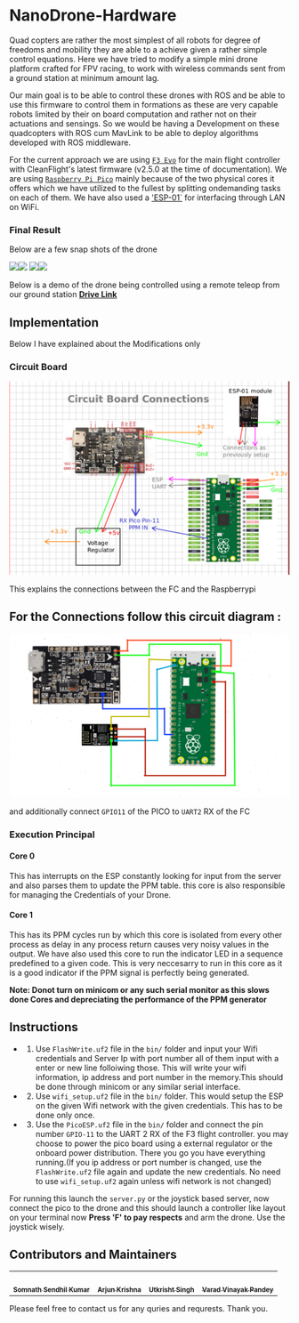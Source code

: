 # NanoDrone-Hardware
Quad copters are rather the most simplest of all robots for degree of freedoms and mobility they are able to a achieve given a rather simple control equations.
Here we have tried to modify a simple mini drone platform crafted for FPV racing, to work with wireless commands sent from a ground station at minimum amount lag.

Our main goal is to be able to control these drones with ROS and be able to use this firmware to control them in formations as these are very capable robots limited by their on board computation and rather not on their actuations and sensings. So we would be having a Development on these quadcopters with ROS cum MavLink to be able to deploy algorithms developed with ROS middleware.

For the current approach we are using [`F3 Evo`](https://robu.in/product/f3-evo-v2-0-flight-control/) for the main flight controller with CleanFlight's latest firmware (v2.5.0 at the time of documentation). We are using [`Raspberry Pi Pico`](https://robu.in/product/raspberry-pi-pico/) mainly because of the two physical cores it offers which we have utilized to the fullest by splitting ondemanding tasks on each of them. We have also used a ['ESP-01`](https://robu.in/product/esp-01-esp8266-serial-wifi-wireless-transceiver-module/) for interfacing through LAN on WiFi.

### Final Result

Below are a few snap shots of the drone

<img src="media/drone_front_closeup.jpg" width="50%"/><img src="media/drone_sideways.jpg" width="50%"/>
<img src="media/drone_top.jpg" width="50%"/><img src="media/drone_pico_circuit.jpg" width="50%"/>


Below is a demo of the drone being controlled using a remote teleop from our ground station [**Drive Link**](https://drive.google.com/file/d/1SyTdQoA_HoSc0vJoVNXdMnX6LYcKFTU4/view?usp=sharing)

## Implementation
Below I have explained about the Modifications only
### Circuit Board

![](media/circuit.png)

This explains the connections between the FC and the Raspberrypi

## For the Connections follow this circuit diagram :
![](media/esp_raspi.png)


and additionally connect `GPIO11` of the PICO to `UART2` RX of the FC

### Execution Principal

#### Core 0
This has interrupts on the ESP constantly looking for input from the server and also parses them to update the PPM table. this core is also responsible for managing the Credentials of your Drone.

#### Core 1
This has its PPM cycles run by which this core is isolated from every other process as delay in any process return causes very noisy values in the output. We have also used this core to run the indicator LED in a sequence predefined to a given code. This is very neccesarry to run in this core as it is a good indicator if the PPM signal is perfectly being generated.

**Note: Donot turn on minicom or any such serial monitor as this slows done Cores and depreciating the performance of the PPM generator**

## Instructions

- 1. Use `FlashWrite.uf2` file in the `bin/` folder and input your Wifi credentials and Server Ip with port number all of them input with a enter or new line folloiwing those. This will write your wifi information, ip address and port number in the memory.This should be done through minicom or any similar serial interface.

- 2. Use `wifi_setup.uf2` file in the `bin/` folder.  This would setup the ESP on the given Wifi network with the given credentials. This has to be done only once.

- 3. Use the `PicoESP.uf2` file in the `bin/` folder and connect the pin number `GPIO-11` to the UART 2 RX of the F3 flight controller. you may choose to power the pico board using a external regulator or the onboard power distribution. There you go you have everything running.(If you ip address or port number is changed, use the `FlashWrite.uf2` file again and update the new credentials. No need to use `wifi_setup.uf2` again unless wifi network is not changed)

For running this launch the `server.py` or the joystick based server, now connect the pico to the drone and this should launch a controller like layout on your terminal now **Press 'F' to pay respects** and arm the drone. Use the joystick wisely.


## Contributors and Maintainers

<table>
 <td align="center">
     <a href="https://github.com/hex-plex">
    <img src="https://avatars0.githubusercontent.com/u/56990337?s=460&v=4" width="100px;" alt=""/><br /><sub><b>Somnath Sendhil Kumar </b></sub></a><br />
    </td>
    <td align="center">
     <a href="https://github.com/aju22">
    <img src="https://avatars.githubusercontent.com/u/72931799?v=4" width="100px;" alt=""/><br /><sub><b>Arjun Krishna</b></sub></a><br />
	</td>
	<td align="center">
     <a href="https://github.com/jsparrow08">
    <img src="https://avatars.githubusercontent.com/u/77740824?v=4" width="100px;" alt=""/><br /><sub><b>Utkrisht Singh</b></sub></a><br />
	</td>
	<td align="center">
     <a href="https://github.com/generalVader">
    <img src="https://avatars.githubusercontent.com/u/77744383?v=4" width="100px;" alt=""/><br /><sub><b>Varad Vinayak Pandey</b></sub></a><br />
	</td>

</table>


Please feel free to contact us for any quries and requrests. Thank you.
